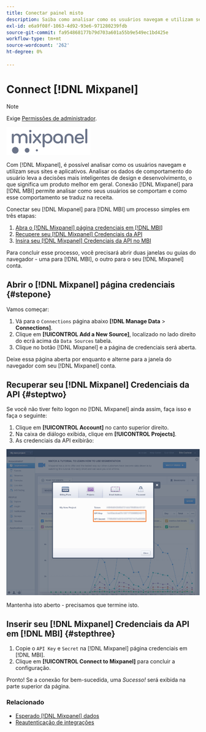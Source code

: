 ```yaml
---
title: Conectar painel misto
description: Saiba como analisar como os usuários navegam e utilizam seus sites e aplicativos.
exl-id: e6a9f08f-1063-4d92-93e6-971280239fdb
source-git-commit: fa954868177b79d703a601a55b9e549ec1bd425e
workflow-type: tm+mt
source-wordcount: '262'
ht-degree: 0%

---
```


# Connect [!DNL Mixpanel]

>[!NOTE]
>
>Exige [Permissões de administrador](../../../administrator/user-management/user-management.md).

![](../../../assets/Mixpanel_logo.png)

Com [!DNL Mixpanel], é possível analisar como os usuários navegam e utilizam seus sites e aplicativos. Analisar os dados de comportamento do usuário leva a decisões mais inteligentes de design e desenvolvimento, o que significa um produto melhor em geral. Conexão [!DNL Mixpanel] para [!DNL MBI] permite analisar como seus usuários se comportam e como esse comportamento se traduz na receita.

Conectar seu [!DNL Mixpanel] para [!DNL MBI] um processo simples em três etapas:

1. [Abra o [!DNL Mixpanel] página credenciais em [!DNL MBI]](#stepone)
1. [Recupere seu [!DNL Mixpanel] Credenciais da API](#steptwo)
1. [Insira seu [!DNL Mixpanel] Credenciais da API no MBI](#stepthree)

Para concluir esse processo, você precisará abrir duas janelas ou guias do navegador - uma para [!DNL MBI], o outro para o seu [!DNL Mixpanel] conta.

## Abrir o [!DNL Mixpanel] página credenciais {#stepone}

Vamos começar:

1. Vá para o `Connections` página abaixo **[!DNL Manage Data** > **Connections]**.
1. Clique em **[!UICONTROL Add a New Source]**, localizado no lado direito do ecrã acima da `Data Sources` tabela.
1. Clique no botão [!DNL Mixpanel] e a página de credenciais será aberta.

Deixe essa página aberta por enquanto e alterne para a janela do navegador com seu [!DNL Mixpanel] conta.

## Recuperar seu [!DNL Mixpanel] Credenciais da API {#steptwo}

Se você não tiver feito logon no [!DNL Mixpanel] ainda assim, faça isso e faça o seguinte:

1. Clique em **[!UICONTROL Account]** no canto superior direito.
1. Na caixa de diálogo exibida, clique em **[!UICONTROL Projects]**.
1. As credenciais da API exibirão:

![Recuperar credenciais da API do Mixpanel](../../../assets/Mixpanel_API_creds.png)

Mantenha isto aberto - precisamos que termine isto.

## Inserir seu [!DNL Mixpanel] Credenciais da API em [!DNL MBI] {#stepthree}

1. Copie o `API Key` e `Secret` na [!DNL Mixpanel] página credenciais em [!DNL MBI].
1. Clique em **[!UICONTROL Connect to Mixpanel]** para concluir a configuração.

Pronto! Se a conexão for bem-sucedida, uma _Sucesso!_ será exibida na parte superior da página.

### Relacionado

* [Esperado [!DNL Mixpanel] dados](../integrations/mixpanel-data.md)
* [Reautenticação de integrações](https://experienceleague.adobe.com/docs/commerce-knowledge-base/kb/how-to/mbi-reauthenticating-integrations.html?lang=en)
